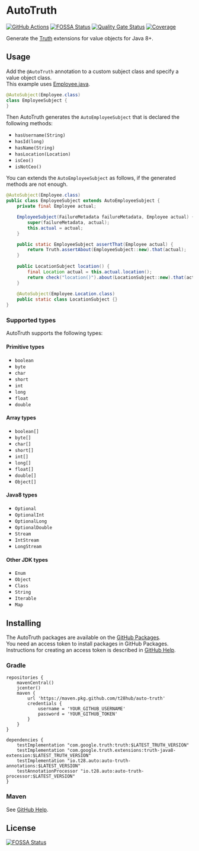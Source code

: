 # AutoTruth
[![GitHub Actions](https://github.com/t28hub/auto-truth/workflows/Auto%20Truth/badge.svg)](https://github.com/t28hub/auto-truth/actions)
[![FOSSA Status](https://app.fossa.io/api/projects/custom%2B14538%2Fauto-truth.svg?type=shield)](https://app.fossa.io/projects/custom%2B14538%2Fauto-truth?ref=badge_shield)
[![Quality Gate Status](https://sonarcloud.io/api/project_badges/measure?project=io.t28.auto.truth&metric=alert_status)](https://sonarcloud.io/dashboard?id=io.t28.auto.truth)
[![Coverage](https://sonarcloud.io/api/project_badges/measure?project=io.t28.auto.truth&metric=coverage)](https://sonarcloud.io/dashboard?id=io.t28.auto.truth)
 
Generate the [Truth](https://truth.dev/) extensions for value objects for Java 8+.

## Usage
Add the `@AutoTruth` annotation to a custom subject class and specify a value object class.  
This example uses [Employee.java](https://github.com/google/truth/blob/master/core/src/test/java/com/google/common/truth/extension/Employee.java).
```java
@AutoSubject(Employee.class)
class EmployeeSubject {
}
```
Then AutoTruth generates the `AutoEmployeeSubject` that is declared the following methods:
* `hasUsername(String)`
* `hasId(long)`
* `hasName(String)`
* `hasLocation(Location)`
* `isCeo()`
* `isNotCeo()`

You can extends the `AutoEmployeeSubject` as follows, if the generated methods are not enough.
```java
@AutoSubject(Employee.class)
public class EmployeeSubject extends AutoEmployeeSubject {
    private final Employee actual;

    EmployeeSubject(FailureMetadata failureMetadata, Employee actual) {
        super(failureMetadata, actual);
        this.actual = actual;
    }

    public static EmployeeSubject assertThat(Employee actual) {
        return Truth.assertAbout(EmployeeSubject::new).that(actual);
    }
    
    public LocationSubject location() {
        final Location actual = this.actual.location();
        return check("location()").about(LocationSubject::new).that(actual);
    }
    
    @AutoSubject(Employee.Location.class)
    public static class LocationSubject {}
}
```

### Supported types
AutoTruth supports the following types:
#### Primitive types
* `boolean`
* `byte`
* `char`
* `short`
* `int`
* `long`
* `float`
* `double`

#### Array types
* `boolean[]`
* `byte[]`
* `char[]`
* `short[]`
* `int[]`
* `long[]`
* `float[]`
* `double[]`
* `Object[]`

#### Java8 types
* `Optional`
* `OptionalInt`
* `OptionalLong`
* `OptionalDouble`
* `Stream`
* `IntStream`
* `LongStream`

#### Other JDK types
* `Enum`
* `Object`
* `Class`
* `String`
* `Iterable`
* `Map`
  
## Installing
The AutoTruth packages are available on the [GitHub Packages](https://github.com/t28hub/auto-truth/packages).  
You need an access token to install packages in GitHub Packages.   
Instructions for creating an access token is described in [GitHub Help](https://help.github.com/en/packages/publishing-and-managing-packages/about-github-packages#about-tokens).  

### Gradle
```
repositories {
    mavenCentral()
    jcenter()
    maven {
        url 'https://maven.pkg.github.com/t28hub/auto-truth'
        credentials {
            username = 'YOUR_GITHUB_USERNAME'
            password = 'YOUR_GITHUB_TOKEN'
        }
    }
}

dependencies {
    testImplementation "com.google.truth:truth:$LATEST_TRUTH_VERSION"
    testImplementation "com.google.truth.extensions:truth-java8-extension:$LATEST_TRUTH_VERSION"
    testImplementation "io.t28.auto:auto-truth-annotations:$LATEST_VERSION"
    testAnnotationProcessor "io.t28.auto:auto-truth-processor:$LATEST_VERSION"
}
```

### Maven
See [GitHub Help](https://help.github.com/en/packages/using-github-packages-with-your-projects-ecosystem/configuring-apache-maven-for-use-with-github-packages).

## License
[![FOSSA Status](https://app.fossa.io/api/projects/custom%2B14538%2Fauto-truth.svg?type=large)](https://app.fossa.io/projects/custom%2B14538%2Fauto-truth?ref=badge_large)
